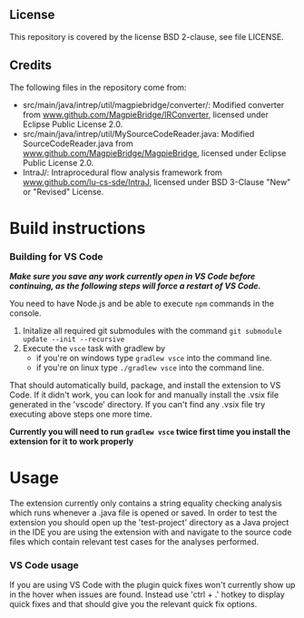 License
-------
This repository is covered by the license BSD 2-clause, see file LICENSE.

Credits
-------
The following files in the repository come from:

- src/main/java/intrep/util/magpiebridge/converter/: Modified converter from www.github.com/MagpieBridge/IRConverter, licensed under Eclipse Public License 2.0.
- src/main/java/intrep/util/MySourceCodeReader.java: Modified SourceCodeReader.java from www.github.com/MagpieBridge/MagpieBridge, licensed under Eclipse Public License 2.0.
- IntraJ/: Intraprocedural flow analysis framework from www.github.com/lu-cs-sde/IntraJ, licensed under BSD 3-Clause "New" or "Revised" License.

# Build instructions

### Building for VS Code

***Make sure you save any work currently open in VS Code before continuing, as the following steps will force a restart of VS Code.***

You need to have Node.js and be able to execute `npm` commands in the console.

1. Initalize all required git submodules with the command `git submodule update --init --recursive`
2. Execute the `vsce` task with gradlew by
   - if you're on windows type `gradlew vsce` into the command line.
   - if you're on linux type `./gradlew vsce` into the command line.

That should automatically build, package, and install the extension to VS Code. If it didn't work, you can look for and manually install the .vsix file generated in the 'vscode' directory. If you can't find any .vsix file try executing above steps one more time.

**Currently you will need to run `gradlew vsce` twice first time you install the extension for it to work properly** 



# Usage

The extension currently only contains a string equality checking analysis which runs whenever a .java file is opened or saved. In order to test the extension you should open up the 'test-project' directory as a Java project in the IDE you are using the extension with and navigate to the source code files which contain relevant test cases for the analyses performed.

### VS Code usage

If you are using VS Code with the plugin quick fixes won't currently show up in the hover when issues are found. Instead use 'ctrl + .' hotkey  to display quick fixes and that should give you the relevant quick fix options.